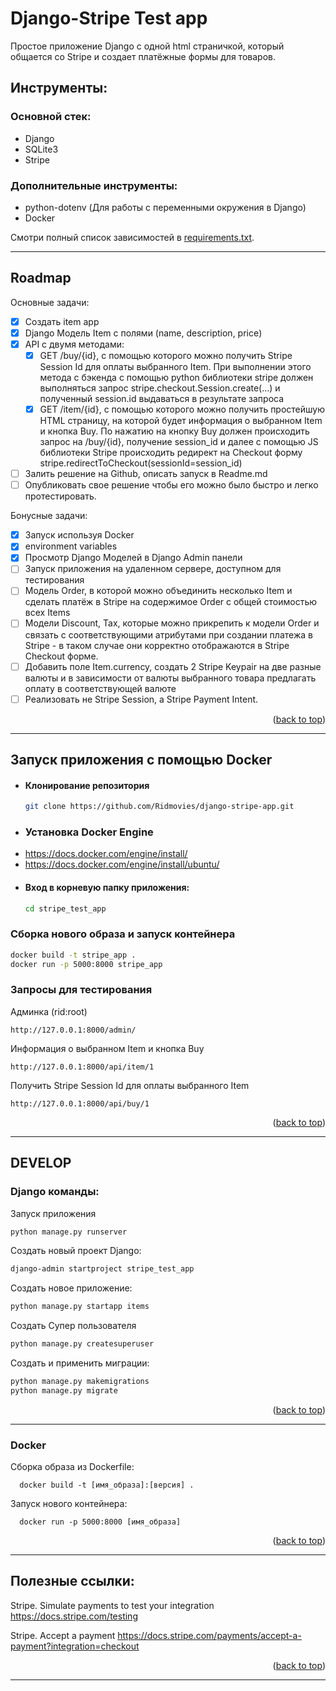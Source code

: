 <a id="readme-top"></a>
# Django-Stripe Test app

Простое приложение Django с одной html страничкой, который общается со Stripe и создает платёжные формы для товаров.

## Инструменты:
### Основной стек:
- Django
- SQLite3
- Stripe


### Дополнительные инструменты:
- python-dotenv (Для работы с переменными окружения в Django)
- Docker

Смотри полный список зависимостей в [requirements.txt](./requirements.txt).

---

## Roadmap
Основные задачи: 
- [x] Создать item app
- [x] Django Модель Item с полями (name, description, price) 
- [x] API с двумя методами:
  - [x] GET /buy/{id}, c помощью которого можно получить Stripe Session Id для оплаты выбранного Item. При выполнении этого метода c бэкенда с помощью python библиотеки stripe должен выполняться запрос stripe.checkout.Session.create(...) и полученный session.id выдаваться в результате запроса
  - [x] GET /item/{id}, c помощью которого можно получить простейшую HTML страницу, на которой будет информация о выбранном Item и кнопка Buy. По нажатию на кнопку Buy должен происходить запрос на /buy/{id}, получение session_id и далее  с помощью JS библиотеки Stripe происходить редирект на Checkout форму stripe.redirectToCheckout(sessionId=session_id)
- [ ] Залить решение на Github, описать запуск в Readme.md
- [ ] Опубликовать свое решение чтобы его можно было быстро и легко протестировать. 

Бонусные задачи: 
- [x] Запуск используя Docker
- [x] environment variables
- [x] Просмотр Django Моделей в Django Admin панели 
- [ ] Запуск приложения на удаленном сервере, доступном для тестирования
- [ ] Модель Order, в которой можно объединить несколько Item и сделать платёж в Stripe на содержимое Order c общей стоимостью всех Items
- [ ] Модели Discount, Tax, которые можно прикрепить к модели Order и связать с соответствующими атрибутами при создании платежа в Stripe - в таком случае они корректно отображаются в Stripe Checkout форме. 
- [ ] Добавить поле Item.currency, создать 2 Stripe Keypair на две разные валюты и в зависимости от валюты выбранного товара предлагать оплату в соответствующей валюте
- [ ] Реализовать не Stripe Session, а Stripe Payment Intent.

<p align="right">(<a href="#readme-top">back to top</a>)</p>

---

## Запуск приложения c помощью Docker

*  #### Клонирование репозитория
   ```bash
   git clone https://github.com/Ridmovies/django-stripe-app.git
   ```
  
* ### Установка Docker Engine
- https://docs.docker.com/engine/install/
- https://docs.docker.com/engine/install/ubuntu/

* #### Вход в корневую папку приложения:
    ```bash
   cd stripe_test_app
    ```

### Сборка нового образа и запуск контейнера
```bash
docker build -t stripe_app .
docker run -p 5000:8000 stripe_app
```

### Запросы для тестирования
Админка (rid:root)
```
http://127.0.0.1:8000/admin/
```

Информация о выбранном Item и кнопка Buy
```
http://127.0.0.1:8000/api/item/1
```

Получить Stripe Session Id для оплаты выбранного Item
```
http://127.0.0.1:8000/api/buy/1
```

<p align="right">(<a href="#readme-top">back to top</a>)</p>

___



## DEVELOP
### Django команды:
Запуск приложения
```bash
python manage.py runserver
```

Создать новый проект Django:
```bash
django-admin startproject stripe_test_app
```

Создать новое приложение:
```bash
python manage.py startapp items
```

Создать Супер пользователя
```bash
python manage.py createsuperuser
```

Создать и применить миграции:
```bash
python manage.py makemigrations
python manage.py migrate
```

<p align="right">(<a href="#readme-top">back to top</a>)</p>

---

### Docker

Сборка образа из Dockerfile:
```
  docker build -t [имя_образа]:[версия] .
```


Запуск нового контейнера:
```
  docker run -p 5000:8000 [имя_образа]
```

<p align="right">(<a href="#readme-top">back to top</a>)</p>

---



## Полезные ссылки:
Stripe. Simulate payments to test your integration
https://docs.stripe.com/testing

Stripe. Accept a payment
https://docs.stripe.com/payments/accept-a-payment?integration=checkout


<p align="right">(<a href="#readme-top">back to top</a>)</p>

---